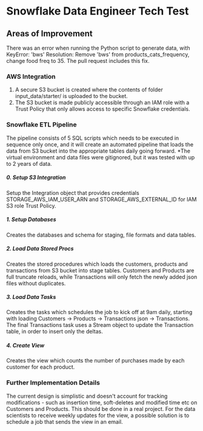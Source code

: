 # Snowflake Data Engineer Tech Test

## Areas of Improvement
There was an error when running the Python script to generate data, with KeyError: 'bws'
Resolution: Remove 'bws' from products_cats_frequency, change food freq to 35.
The pull request includes this fix.

### AWS Integration
1. A secure S3 bucket is created where the contents of folder input_data/starter/ is uploaded to the bucket.
2. The S3 bucket is made publicly accessible through an IAM role with a Trust Policy that only allows access to specific Snowflake credentials.

### Snowflake ETL Pipeline
The pipeline consists of 5 SQL scripts which needs to be executed in sequence only once, and it will create an automated pipeline that loads the data from S3 bucket into the appropriate tables daily going forward.
*The virtual environment and data files were gitignored, but it was tested with up to 2 years of data.

##### 0. Setup S3 Integration
Setup the Integration object that provides credentials STORAGE_AWS_IAM_USER_ARN and STORAGE_AWS_EXTERNAL_ID for IAM S3 role Trust Policy.

##### 1. Setup Databases
Creates the databases and schema for staging, file formats and data tables.

##### 2. Load Data Stored Procs
Creates the stored procedures which loads the customers, products and transactions from S3 bucket into stage tables. 
Customers and Products are full truncate reloads, while Transactions will only fetch the newly added json files without duplicates.

##### 3. Load Data Tasks 
Creates the tasks which schedules the job to kick off at 9am daily, starting with loading Customers -> Products -> Transactions json -> Transactions.
The final Transactions task uses a Stream object to update the Transaction table, in order to insert only the deltas.

##### 4. Create View
Creates the view which counts the number of purchases made by each customer for each product.

### Further Implementation Details
The current design is simplistic and doesn't account for tracking modifications - such as insertion time, soft-deletes and modified time etc on Customers and Products. This should be done in a real project.
For the data scientists to receive weekly updates for the view, a possible solution is to schedule a job that sends the view in an email.